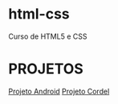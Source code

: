 # html-css
 Curso de HTML5 e CSS

# PROJETOS

[Projeto Android](https://yagorocha22.github.io/projeto-android/)
[Projeto Cordel](https://yagorocha22.github.io/projeto-cordel/)
